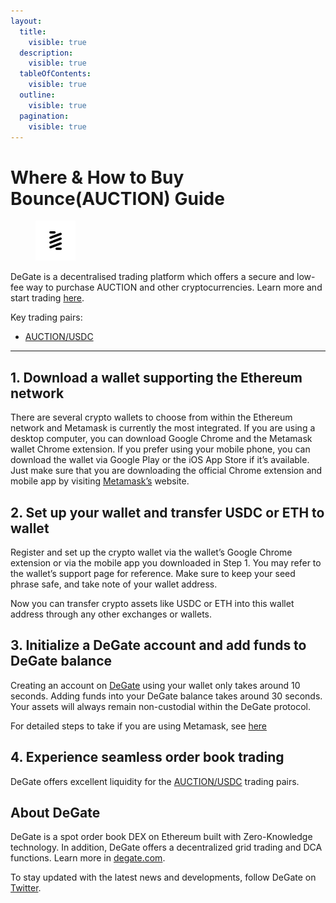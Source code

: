 ```yaml
---
layout:
  title:
    visible: true
  description:
    visible: true
  tableOfContents:
    visible: true
  outline:
    visible: true
  pagination:
    visible: true
---
```


# Where & How to Buy Bounce(AUCTION) Guide

<figure><img src="../.gitbook/assets/auction_0xa9b1eb5908cfc3cdf91f9b8b3a74108598009096.png" alt="AUCTION" width="64"><figcaption></figcaption></figure>

DeGate is a decentralised trading platform which offers a secure and low-fee way to purchase AUCTION and other cryptocurrencies. Learn more and start trading [here](https://app.degate.com/trade/USDC/0xa9b1eb5908cfc3cdf91f9b8b3a74108598009096?utm_source=howtobuy).&#x20;

Key trading pairs:

* [AUCTION/USDC](https://app.degate.com/trade/USDC/0xa9b1eb5908cfc3cdf91f9b8b3a74108598009096?utm_source=howtobuy)

***

## 1. Download a wallet supporting the Ethereum network

There are several crypto wallets to choose from within the Ethereum network and Metamask is currently the most integrated. If you are using a desktop computer, you can download Google Chrome and the Metamask wallet Chrome extension. If you prefer using your mobile phone, you can download the wallet via Google Play or the iOS App Store if it’s available. Just make sure that you are downloading the official Chrome extension and mobile app by visiting [Metamask’s](https://metamask.io/) website.

## 2. Set up your wallet and transfer USDC or ETH to wallet

Register and set up the crypto wallet via the wallet’s Google Chrome extension or via the mobile app you downloaded in Step 1. You may refer to the wallet’s support page for reference. Make sure to keep your seed phrase safe, and take note of your wallet address.&#x20;

Now you can transfer crypto assets like USDC or ETH into this wallet address through any other exchanges or wallets.

## 3. Initialize a DeGate account and add funds to DeGate balance

Creating an account on [DeGate](https://app.degate.com/?utm_source=AUCTION_howtobuy) using your wallet only takes around 10 seconds. Adding funds into your DeGate balance takes around 30 seconds. Your assets will always remain non-custodial within the DeGate protocol.

For detailed steps to take if you are using Metamask, see [here](https://docs.degate.com/v/product_en/main-features/wallet-connectivity/metamask)

## 4. Experience seamless order book trading

DeGate offers excellent liquidity for the [AUCTION/USDC](https://app.degate.com/trade/USDC/0xa9b1eb5908cfc3cdf91f9b8b3a74108598009096?utm_source=howtobuy) trading pairs.&#x20;

## About DeGate

DeGate is a spot order book DEX on Ethereum built with Zero-Knowledge technology. In addition, DeGate offers a decentralized grid trading and DCA functions.  Learn more in [degate.com](https://degate.com/?utm_source=AUCTION_howtobuy).

To stay updated with the latest news and developments, follow DeGate on [Twitter](https://twitter.com/degatedex).
